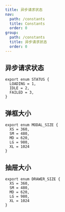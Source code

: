 ```yaml
---
title: 异步请求状态
nav:
  path: /constants
  title: Constants
  order: 0
group:
  path: /constants
  title: 异步请求状态
  order: 0
---
```


## 异步请求状态

```
export enum STATUS {
  LOADING = 1,
  IDLE = 2,
  FAILED = 3,
}

```

## 弹框大小

```
export enum MODAL_SIZE {
  XS = 360,
  SM = 480,
  MD = 620,
  LG = 980,
  XL = 1024
}

```

## 抽屉大小

```
export enum DRAWER_SIZE {
  XS = 360,
  SM = 480,
  MD = 620,
  LG = 980,
  XL = 1024
}

```

